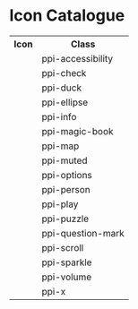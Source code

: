 # Icon Catalogue
<link rel="stylesheet" href="https://nouveaureece.github.io/Puzzle-Pixel-Icons/pixel-icons.css">
<style> 
    i {
        font-size: 3rem;
    }
</style>
<table>
        <tr>
            <th>Icon</th>
            <th>Class</th>
        </tr>
        <tr>
            <td><i class="ppi-accessibility"></i></td>
            <td>ppi-accessibility</td>
        </tr>
        <tr>
            <td><i class="ppi-check"></i></td>
            <td>ppi-check</td>
        </tr>
        <tr>
            <td><i class="ppi-duck"></i></td>
            <td>ppi-duck</td>
        </tr>
        <tr>
            <td><i class="ppi-ellipse"></i></td>
            <td>ppi-ellipse</td>
        </tr>
        <tr>
            <td><i class="ppi-info"></i></td>
            <td>ppi-info</td>
        </tr>
        <tr>
            <td><i class="ppi-magic-book"></i></td>
            <td>ppi-magic-book</td>
        </tr>
        <tr>
            <td><i class="ppi-map"></i></td>
            <td>ppi-map</td>
        </tr>
        <tr>
            <td><i class="ppi-muted"></i></td>
            <td>ppi-muted</td>
        </tr>
        <tr>
            <td><i class="ppi-options"></i></td>
            <td>ppi-options</td>
        </tr>
        <tr>
            <td><i class="ppi-person"></i></td>
            <td>ppi-person</td>
        </tr>
        <tr>
            <td><i class="ppi-play"></i></td>
            <td>ppi-play</td>
        </tr>
        <tr>
            <td><i class="ppi-puzzle"></i></td>
            <td>ppi-puzzle</td>
        </tr>
        <tr>
            <td><i class="ppi-question-mark"></i></td>
            <td>ppi-question-mark</td>
        </tr>
        <tr>
            <td><i class="ppi-scroll"></i></td>
            <td>ppi-scroll</td>
        </tr>
        <tr>
            <td><i class="ppi-sparkle"></i></td>
            <td>ppi-sparkle</td>
        </tr>
        <tr>
            <td><i class="ppi-volume"></i></td>
            <td>ppi-volume</td>
        </tr>
        <tr>
            <td><i class="ppi-x"></i></td>
            <td>ppi-x</td>
        </tr>
    </table>